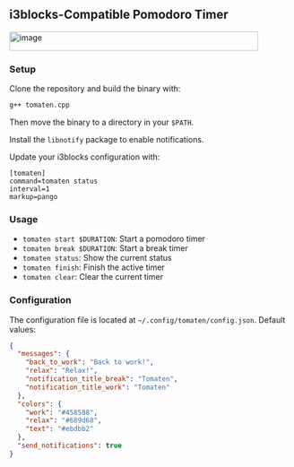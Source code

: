 ## i3blocks-Compatible Pomodoro Timer

<img width="444" height="34" alt="image" src="https://github.com/user-attachments/assets/b23af1f1-0030-4448-b9dc-2036f54c187a" />

### Setup
Clone the repository and build the binary with:

```bash
g++ tomaten.cpp
````

Then move the binary to a directory in your `$PATH`.

Install the `libnotify` package to enable notifications.

Update your i3blocks configuration with:

```
[tomaten]
command=tomaten status
interval=1
markup=pango
```

### Usage

* `tomaten start $DURATION`: Start a pomodoro timer
* `tomaten break $DURATION`: Start a break timer
* `tomaten status`: Show the current status
* `tomaten finish`: Finish the active timer
* `tomaten clear`: Clear the current timer

### Configuration

The configuration file is located at `~/.config/tomaten/config.json`.
Default values:

```json
{
  "messages": {
    "back_to_work": "Back to work!",
    "relax": "Relax!",
    "notification_title_break": "Tomaten",
    "notification_title_work": "Tomaten"
  },
  "colors": {
    "work": "#458588",
    "relax": "#689d68",
    "text": "#ebdbb2"
  },
  "send_notifications": true
}
```
